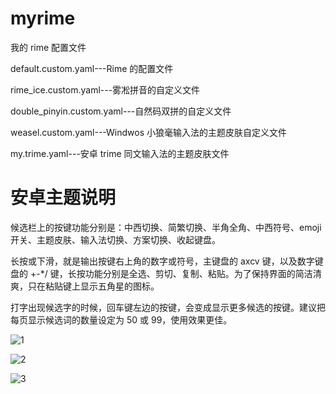 # myrime

我的 rime 配置文件

default.custom.yaml---Rime 的配置文件

rime_ice.custom.yaml---雾凇拼音的自定义文件

double_pinyin.custom.yaml---自然码双拼的自定义文件

weasel.custom.yaml---Windwos 小狼毫输入法的主题皮肤自定义文件

my.trime.yaml---安卓 trime 同文输入法的主题皮肤文件

# 安卓主题说明

候选栏上的按键功能分别是：中西切换、简繁切换、半角全角、中西符号、emoji开关、主题皮肤、输入法切换、方案切换、收起键盘。

长按或下滑，就是输出按键右上角的数字或符号，主键盘的 axcv 键，以及数字键盘的 +-*/ 键，长按功能分别是全选、剪切、复制、粘贴。为了保持界面的简洁清爽，只在粘贴键上显示五角星的图标。

打字出现候选字的时候，回车键左边的按键，会变成显示更多候选的按键。建议把每页显示候选词的数量设定为 50 或 99，使用效果更佳。



![1](https://github.com/chwt163/mytrime/assets/70951194/14a3f8cf-b3b8-46b0-a019-b3f16b4fbc75)


![2](https://github.com/chwt163/mytrime/assets/70951194/ca3e5f45-aee0-4662-ac70-d708386835ef)


![3](https://github.com/chwt163/mytrime/assets/70951194/7775f3bb-4d3b-495f-a62f-c4c890168489)


